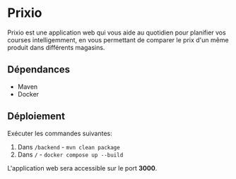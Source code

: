 # Prixio
Prixio est une application web qui vous aide au quotidien pour planifier vos courses intelligemment, en vous permettant de comparer le prix d'un même produit dans différents magasins.

## Dépendances
- Maven
- Docker

## Déploiement
Exécuter les commandes suivantes:

1. Dans `/backend` - `mvn clean package`
2. Dans `/` - `docker compose up --build`

L'application web sera accessible sur le port **3000**.
